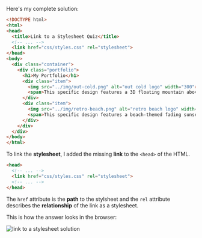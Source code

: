 Here's my complete solution:

```html
<!DOCTYPE html>
<html>
<head>
  <title>Link to a Stylesheet Quiz</title>
  <!-- ... -->
  <link href="css/styles.css" rel="stylesheet">
</head>
<body>
  <div class="container">
    <div class="portfolio">
      <h1>My Portfolio</h1>
      <div class="item">
        <img src="../img/out-cold.png" alt="out cold logo" width="300">
        <span>This specific design features a 3D floating mountain above a weathered, rugged font to insinuate a winter outdoor theme. This logo would be a perfect fit for an outdoor product company or ski resort.</span>
      </div>
      <div class="item">
        <img src="../img/retro-beach.png" alt="retro beach logo" width="300">
        <span>This specific design features a beach-themed fading sunset with palm trees. The fading vertical bars in the sun resemble warmth as it fades away into the sunset.</span>
      </div>
    </div>
  </div>
</body>
</html>
```

To link the **stylesheet**, I added the missing **link** to the `<head>` of the HTML.

```html
<head>
  <!-- ... -->
  <link href="css/styles.css" rel="stylesheet">
  <!-- ... -->
</head>
```

The `href` attribute is the **path** to the stylsheet and the `rel` attribute describes the **relationship** of the link as a stylesheet.

This is how the answer looks in the browser:

![link to a stylesheet solution](http://udacity.github.io/fend/lessons/L3/problem-set/10-link-to-a-stylesheet/link-to-a-stylesheet.jpg)